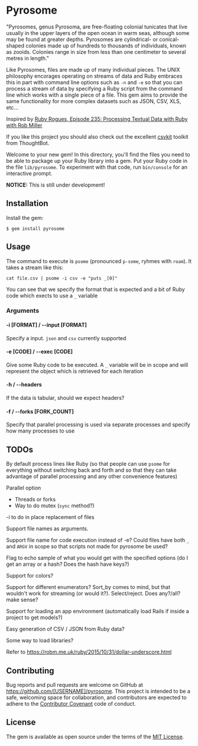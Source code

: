 # Pyrosome

"Pyrosomes, genus Pyrosoma, are free-floating colonial tunicates that live usually in the upper layers of the open ocean in warm seas, although some may be found at greater depths. Pyrosomes are cylindrical- or conical-shaped colonies made up of hundreds to thousands of individuals, known as zooids. Colonies range in size from less than one centimeter to several metres in length."

Like Pyrosomes, files are made up of many individual pieces.  The UNIX philosophy encorages operating on streams of data and Ruby embraces this in part with command line options such as `-n` and `-e` so that you can process a stream of data by specifying a Ruby script from the command line which works with a single piece of a file.  This gem aims to provide the same functionality for more complex datasets such as JSON, CSV, XLS, etc...

Inspired by [Ruby Rogues, Episode 235: Processing Textual Data with Ruby with Rob Miller](https://devchat.tv/ruby-rogues/235-rr-processing-textual-data-with-ruby-with-rob-miller)

If you like this project you should also check out the excellent [csvkit](https://csvkit.readthedocs.org) toolkit from ThoughtBot.

Welcome to your new gem! In this directory, you'll find the files you need to be able to package up your Ruby library into a gem. Put your Ruby code in the file `lib/pyrosome`. To experiment with that code, run `bin/console` for an interactive prompt.


**NOTICE:** This is still under development!

## Installation

Install the gem:

    $ gem install pyrosome

## Usage

The command to execute is `psome` (pronounced `p-some`, ryhmes with `roam`).  It takes a stream like this:

    cat file.csv | psome -i csv -e "puts _[0]"

You can see that we specify the format that is expected and a bit of Ruby code which exects to use a `_` variable

### Arguments

#### -i [FORMAT] / --input [FORMAT]

Specify a input.  `json` and `csv` currently supported

#### -e [CODE] / --exec [CODE]

Give some Ruby code to be executed.  A `_` variable will be in scope and will represent the object which is retrieved for each iteration

#### -h / --headers

If the data is tabular, should we expect headers?

#### -f / --forks [FORK_COUNT]

Specify that parallel processing is used via separate processes and specify how many processes to use

## TODOs

By default process lines like Ruby (so that people can use `psome` for everything without switching back and forth and so that they can take advantage of parallel processing and any other convenience features)

Parallel option
 * Threads or forks
 * Way to do mutex (`sync` method?)

-i to do in place replacement of files

Support file names as arguments.

Support file name for code execution instead of -e?  Could files have both `_` and `ARGV` in scope so that scripts not made for pyrosome be used?

Flag to echo sample of what you would get with the specified options (do I get an array or a hash?  Does the hash have keys?)

Support for colors?

Support for different enumerators?  Sort_by comes to mind, but that wouldn't work for streaming (or would it?). Select/reject.  Does any?/all? make sense?

Support for loading an app environment (automatically load Rails if inside a project to get models?)

Easy generation of CSV / JSON from Ruby data?

Some way to load libraries?

Refer to https://robm.me.uk/ruby/2015/10/31/dollar-underscore.html

## Contributing

Bug reports and pull requests are welcome on GitHub at https://github.com/[USERNAME]/pyrosome. This project is intended to be a safe, welcoming space for collaboration, and contributors are expected to adhere to the [Contributor Covenant](contributor-covenant.org) code of conduct.


## License

The gem is available as open source under the terms of the [MIT License](http://opensource.org/licenses/MIT).

